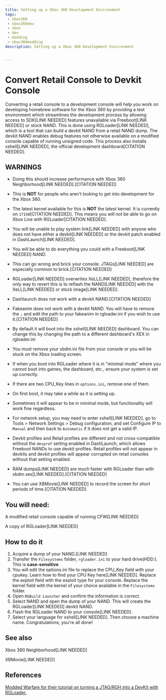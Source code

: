 ```yaml
---
title: Setting up a Xbox 360 Development Environment
tags: 
 - xbox360
 - xbox360dev
 - xbox
 - dev
 - modding
 - xbox360modding
description: Setting up a Xbox 360 Development Environment


---
```


# 

# Convert Retail Console to Devkit Console

Converting a retail console to a development console will help you work on developing homebrew software for the Xbox 360 by providing a test environment which streamlines the development process by allowing access to SDK[LINK NEEDED] features unavailable via Freeboot[LINK NEEDED] or stock NAND. This is done using RGLoader[LINK NEEDED], which is a tool that can build a devkit NAND from a retail NAND dump. The devkit NAND enables debug features not otherwise available on a modified console capable of running unsigned code. This process also installs xshell[LINK NEEDED], the official development dashboard[CITATION NEEDED].



## WARNINGS

- Doing this should increase performance with Xbox 360 Neighborhood[LINK NEEDED].[CITATION NEEDED]
- This is **NOT** for people who aren't looking to get into development for the Xbox 360.
- The latest kernel available for this is **NOT** the latest kernel. It is currently on `17150`[CITATION NEEDED]. This means you *will not* be able to go on Xbox Live with RGLoader[CITATION NEEDED]. 
- You will be unable to play system link[LINK NEEDED] with anyone who does not have either a devkit[LINK NEEDED] or the devkit patch enabled in DashLaunch[LINK NEEDED].
- You will be able to do everything you could with a Freeboot[LINK NEEDED] NAND.
- This can go wrong and brick your console. JTAGs[LINK NEEDED] are especially common to brick.[CITATION NEEDED]
- RGLoader[LINK NEEDED] overwrites XeLL[LINK NEEDED], therefore the only way to revert this is to reflash the NAND[LINK NEEDED] with the XeLL[LINK NEEDED] or stock image[LINK NEEDED].

- Dashlaunch does not work with a devkit NAND.[CITATION NEEDED]
- Fakeanim does not work with a devkit NAND. You will have to remove the `;` and edit the path to your fakeanim in rgloader.ini if you wish to use it.[CITATION NEEDED]
- By default it will boot into the xshell[LINK NEEDED] dashboard. You can change this by changing the path to a different dashboard's XEX in rgloader.ini
- You must remove your xbdm.ini file from your console or you will be stuck on the Xbox loading screen.
- If when you boot into RGLoader where it is in "minimal mode" where you cannot boot into games, the dashboard, etc., ensure your system is set up correctly.
- If there are two CPU_Key lines in `options.ini`, remove one of them.
- On first boot, it may take a while as it is setting up.
- Sometimes it will appear to be in minimal mode, but functionality will work fine regardless.
- For network setup, you may need to enter xshell[LINK NEEDED], go to Tools > Network Settings > Debug configuration, and set Configure IP to `Manual` and then back to `Automatic` if it does not get a valid IP.
- Devkit profiles and Retail profiles are different and not cross-compatible without the `devprof` setting enabled in DashLaunch, which allows Freeboot NANDs to use devkit profiles. Retail profiles will not appear in devkits and devkit profiles will appear corrupted on retail consoles without that setting enabled.
- RAM dumps[LINK NEEDED] are much faster with RGLoader than with xbdm.xex[LINK NEEDED].[CITATION NEEDED]
- You can use XBMovie[LINK NEEDED] to record the screen for short periods of time.[CITATION NEEDED]

## You will need:

A modified retail console capable of running CFW[LINK NEEDED]

A copy of RGLoader[LINK NEEDED]

## How to do it

1. Acquire a dump of your NAND.[LINK NEEDED]
2. Transfer the `Filesystems` folder, `rgloader.ini` to your hard drive(HDD:). This is **case-sensitive**.
3. You will edit the options.ini file to replace the CPU_Key field with your cpukey. Learn how to find your CPU Key here[LINK NEEDED]. Replace the exploit field with the exploit type for your console. Replace the kernel field with the kernel of your choice available in the `Filesystems` folder.
4. Open `RGBuild Launcher` and confirm the information is correct.
5. Select NAND and open the dump of your NAND. This will create the RGLoader[LINK NEEDED] devkit NAND.
6. Flash the RGLoader NAND to your console[LINK NEEDED].
7. Select your language for xshell[LINK NEEDED]. Then choose a machine name. Congratulations, you're all done!



## See also

Xbox 360 Neighborhood[LINK NEEDED]

XBMovie[LINK NEEDED]

## References

[Modded Warfare for their tutorial on turning a JTAG/RGH into a DevKit with RGLoader.](https://www.youtube.com/watch?v=YeFZd6R3K90)